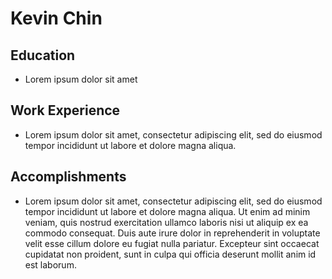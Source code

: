 # Kevin Chin

## Education

* Lorem ipsum dolor sit amet

## Work Experience

* Lorem ipsum dolor sit amet, consectetur adipiscing elit, sed do eiusmod tempor incididunt ut labore et dolore magna aliqua. 

## Accomplishments

* Lorem ipsum dolor sit amet, consectetur adipiscing elit, sed do eiusmod tempor incididunt ut labore et dolore magna aliqua. Ut enim ad minim veniam, quis nostrud exercitation ullamco laboris nisi ut aliquip ex ea commodo consequat. Duis aute irure dolor in reprehenderit in voluptate velit esse cillum dolore eu fugiat nulla pariatur. Excepteur sint occaecat cupidatat non proident, sunt in culpa qui officia deserunt mollit anim id est laborum.